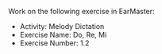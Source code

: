 Work on the following exercise in EarMaster:
- Activity: Melody Dictation
- Exercise Name: Do, Re, Mi
- Exercise Number: 1.2
